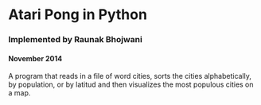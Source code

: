 # Atari Pong in Python
### Implemented by Raunak Bhojwani
#### November 2014

A program that reads in a file of word cities, sorts the cities alphabetically, by population, or by latitud and then visualizes the most populous cities on a map.
